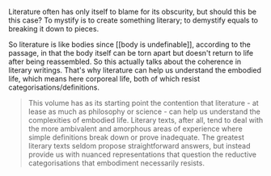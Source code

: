 Literature often has only itself to blame for its obscurity, but should this be this case? To mystify is to create something literary; to demystify equals to breaking it down to pieces.

So literature is like bodies since [[body is undefinable]], according to the passage, in that the body itself can be torn apart but doesn't return to life after being reassembled. So this actually talks about the coherence in literary writings. That's why literature can help us understand the embodied life, which means here corporeal life, both of which resist categorisations/definitions.

> This volume has as its starting point the contention that literature - at lease as much as philosophy or science - can help us understand the complexities of embodied life. Literary texts, after all, tend to deal with the more ambivalent and amorphous areas of experience where simple definitions break down or prove inadequate. The greatest literary texts seldom propose straightforward answers, but instead provide us with nuanced representations that question the reductive categorisations that embodiment necessarily resists.